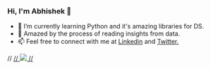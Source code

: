 ### Hi, I'm Abhishek 👋

- 🌱 I’m currently learning Python and it's amazing libraries for DS.
- 🔭 Amazed by the process of reading insights from data.
- 📫 Feel free to connect with me at [Linkedin](linkedin.com/in/akpmpr) and [Twitter.](twitter.com/akpmpr)


// <a href="https://github.com/akpmpr">
//  <img src="https://github-readme-stats.vercel.app/api?username=akpmpr&show_icons=true&hide_border=true&theme=highcontrast&count_private=true" />
// </a>
